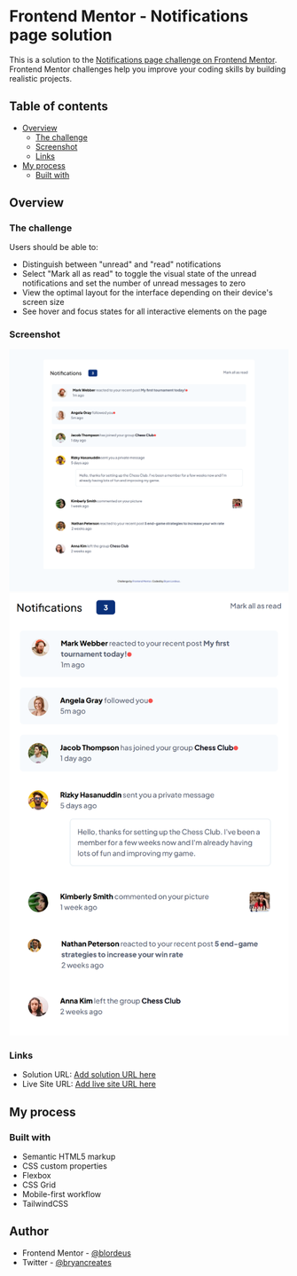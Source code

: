 # Frontend Mentor - Notifications page solution

This is a solution to the [Notifications page challenge on Frontend Mentor](https://www.frontendmentor.io/challenges/notifications-page-DqK5QAmKbC). Frontend Mentor challenges help you improve your coding skills by building realistic projects.

## Table of contents

* [Overview](#overview)
    * [The challenge](#the-challenge)
    * [Screenshot](#screenshot)
    * [Links](#links)
* [My process](#my-process)
    * [Built with](#built-with)

## Overview

### The challenge

Users should be able to:

* Distinguish between "unread" and "read" notifications
* Select "Mark all as read" to toggle the visual state of the unread notifications and set the number of unread messages to zero
* View the optimal layout for the interface depending on their device's screen size
* See hover and focus states for all interactive elements on the page

### Screenshot

![FireShot Capture 040 - Frontend Mentor - Notifications page - 127.0.0.1.png](.media/img_3.png)
![FireShot Capture 041 - Frontend Mentor - Notifications page - 127.0.0.1.png](.media/img_4.png)

### Links

* Solution URL: [Add solution URL here](https://your-solution-url.com)
* Live Site URL: [Add live site URL here](https://blordeus.github.io/notifications-page-main/)

## My process

### Built with

* Semantic HTML5 markup
* CSS custom properties
* Flexbox
* CSS Grid
* Mobile-first workflow
* TailwindCSS

## Author

* Frontend Mentor - [@blordeus](https://www.frontendmentor.io/profile/blordeus)
* Twitter - [@bryancreates](https://www.twitter.com/bryancreates)